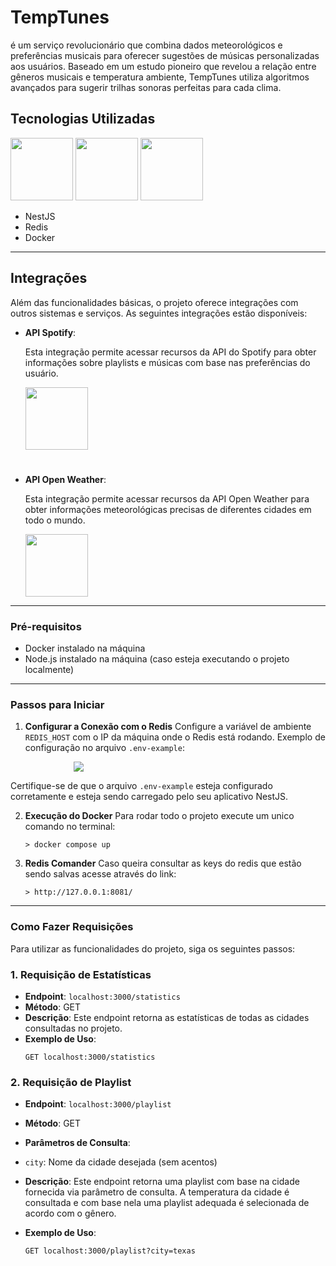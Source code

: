 # TempTunes

é um serviço revolucionário que combina dados meteorológicos e preferências musicais para oferecer sugestões de músicas personalizadas aos usuários. Baseado em um estudo pioneiro que revelou a relação entre gêneros musicais e temperatura ambiente, TempTunes utiliza algoritmos avançados para sugerir trilhas sonoras perfeitas para cada clima.

## Tecnologias Utilizadas
<img src="https://i.ibb.co/dtx6Td0/DOCKERZADA.png" width="100px"> <img src="https://i.ibb.co/1zJs410/REDIS.png" width="100px">  <img src="https://marcoantdeveloper.netlify.app/assets/img/icons/NESTJS.png" width="100px">

- NestJS
- Redis
- Docker
---
## Integrações

Além das funcionalidades básicas, o projeto oferece integrações com outros sistemas e serviços. As seguintes integrações estão disponíveis:

- **API Spotify**:
  
  Esta integração permite acessar recursos da API do Spotify para obter informações sobre playlists e músicas com base nas preferências do usuário.

   <img src="https://i.ibb.co/8mX89Rk/spotify-logo-4-FFDEEE153-seeklogo-com.png" style="width:100px">

   #

- **API Open Weather**:
  
  Esta integração permite acessar recursos da API Open Weather para obter informações meteorológicas precisas de diferentes cidades em todo o mundo.

   <img src="https://i.ibb.co/LZXWyWy/images.png" style="width:100px">
---
### Pré-requisitos

- Docker instalado na máquina
- Node.js instalado na máquina (caso esteja executando o projeto localmente)
---
### Passos para Iniciar
1. **Configurar a Conexão com o Redis**
   Configure a variável de ambiente `REDIS_HOST` com o IP da máquina onde o Redis está rodando.
   Exemplo de configuração no arquivo `.env-example`:

  <img style="margin-left:20%" src="https://i.ibb.co/3dCf3Hp/image.png">

   Certifique-se de que o arquivo `.env-example` esteja configurado corretamente e esteja sendo carregado pelo seu aplicativo NestJS.

2. **Execução do Docker**
Para rodar todo o projeto execute um unico comando no terminal: 
    ```
    > docker compose up 
    ```

3. **Redis Comander**
Caso queira consultar as keys do redis que estão sendo salvas acesse através do link:
    ```
    > http://127.0.0.1:8081/
    ```
---
### Como Fazer Requisições

Para utilizar as funcionalidades do projeto, siga os seguintes passos:

### 1. Requisição de Estatísticas

- **Endpoint**: `localhost:3000/statistics`
- **Método**: GET
- **Descrição**: Este endpoint retorna as estatísticas de todas as cidades consultadas no projeto.
- **Exemplo de Uso**:
  ```
  GET localhost:3000/statistics
  ```

### 2. Requisição de Playlist

- **Endpoint**: `localhost:3000/playlist`
- **Método**: GET
- **Parâmetros de Consulta**:
- `city`: Nome da cidade desejada (sem acentos)
- **Descrição**: Este endpoint retorna uma playlist com base na cidade fornecida via parâmetro de consulta. A temperatura da cidade é consultada e com base nela uma playlist adequada é selecionada de acordo com o gênero.

- **Exemplo de Uso**:
  ```
  GET localhost:3000/playlist?city=texas
  ```
